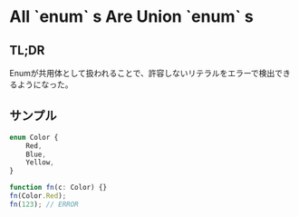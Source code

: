 # All \`enum\` s Are Union \`enum\` s

## TL;DR

Enumが共用体として扱われることで、許容しないリテラルをエラーで検出できるようになった。

## サンプル

```typescript
enum Color {
    Red,
    Blue,
    Yellow,
}

function fn(c: Color) {}
fn(Color.Red);
fn(123); // ERROR
```
